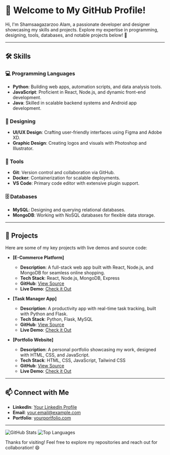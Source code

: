 # 👋 Welcome to My GitHub Profile!

Hi, I'm Shamsaagazarzoo Alam, a passionate developer and designer showcasing my skills and projects. Explore my expertise in programming, designing, tools, databases, and notable projects below! 🚀

---

## 🛠️ Skills

### 💻 Programming Languages
- **Python**: Building web apps, automation scripts, and data analysis tools.
- **JavaScript**: Proficient in React, Node.js, and dynamic front-end development.
- **Java**: Skilled in scalable backend systems and Android app development.

### 🎨 Designing
- **UI/UX Design**: Crafting user-friendly interfaces using Figma and Adobe XD.
- **Graphic Design**: Creating logos and visuals with Photoshop and Illustrator.

### 🧰 Tools
- **Git**: Version control and collaboration via GitHub.
- **Docker**: Containerization for scalable deployments.
- **VS Code**: Primary code editor with extensive plugin support.

### 🗄️ Databases
- **MySQL**: Designing and querying relational databases.
- **MongoDB**: Working with NoSQL databases for flexible data storage.

---

## 🌟 Projects

Here are some of my key projects with live demos and source code:

- **[E-Commerce Platform]**
  - **Description**: A full-stack web app built with React, Node.js, and MongoDB for seamless online shopping.
  - **Tech Stack**: React, Node.js, MongoDB, Express
  - **GitHub**: [View Source](https://github.com/yourusername/ecommerce)
  - **Live Demo**: [Check it Out](https://your-live-demo.com)

- **[Task Manager App]**
  - **Description**: A productivity app with real-time task tracking, built with Python and Flask.
  - **Tech Stack**: Python, Flask, MySQL
  - **GitHub**: [View Source](https://github.com/yourusername/task-manager)
  - **Live Demo**: [Check it Out](https://your-task-manager-demo.com)

- **[Portfolio Website]**
  - **Description**: A personal portfolio showcasing my work, designed with HTML, CSS, and JavaScript.
  - **Tech Stack**: HTML, CSS, JavaScript, Tailwind CSS
  - **GitHub**: [View Source](https://github.com/yourusername/portfolio)
  - **Live Demo**: [Check it Out](https://your-portfolio-demo.com)

---

## 📫 Connect with Me
- **LinkedIn**: [Your LinkedIn Profile](https://linkedin.com/in/yourusername)
- **Email**: [your.email@example.com](mailto:your.email@example.com)
- **Portfolio**: [yourportfolio.com](https://yourportfolio.com)

---

![GitHub Stats](https://github-readme-stats.vercel.app/api?username=yourusername&show_icons=true&theme=radical)
![Top Languages](https://github-readme-stats.vercel.app/api/top-langs/?username=yourusername&layout=compact&theme=radical)

Thanks for visiting! Feel free to explore my repositories and reach out for collaboration! 😄
